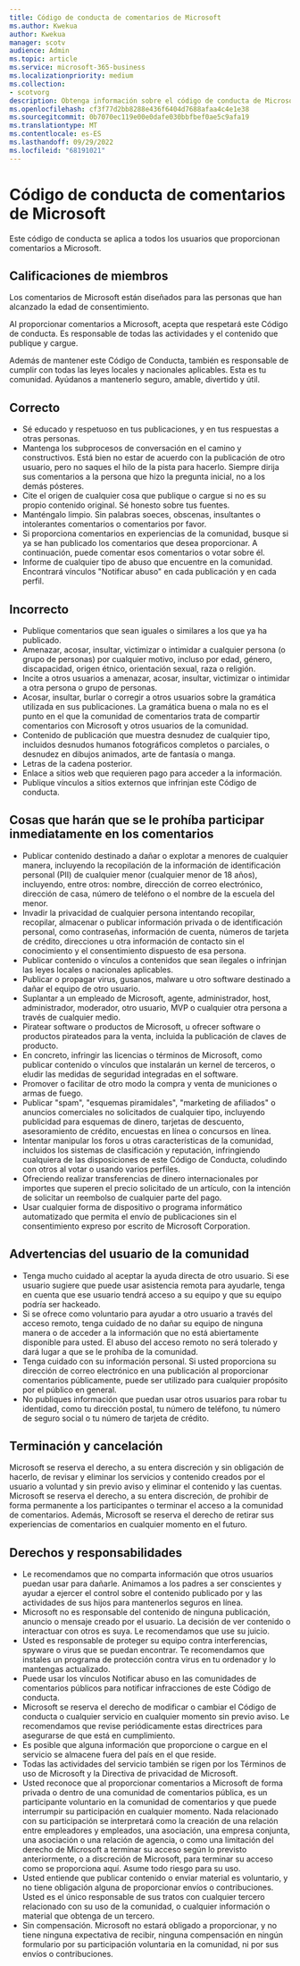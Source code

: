 ```yaml
---
title: Código de conducta de comentarios de Microsoft
ms.author: Kwekua
author: Kwekua
manager: scotv
audience: Admin
ms.topic: article
ms.service: microsoft-365-business
ms.localizationpriority: medium
ms.collection:
- scotvorg
description: Obtenga información sobre el código de conducta de Microsoft para los comentarios que proporcione.
ms.openlocfilehash: cf3f77d2bb8288e436f6404d7688afaa4c4e1e38
ms.sourcegitcommit: 0b7070ec119e00e0dafe030bbfbef0ae5c9afa19
ms.translationtype: MT
ms.contentlocale: es-ES
ms.lasthandoff: 09/29/2022
ms.locfileid: "68191021"
---
```

# <a name="microsoft-feedback-code-of-conduct"></a>Código de conducta de comentarios de Microsoft

Este código de conducta se aplica a todos los usuarios que proporcionan comentarios a Microsoft.

## <a name="member-qualifications"></a>Calificaciones de miembros

Los comentarios de Microsoft están diseñados para las personas que han alcanzado la edad de consentimiento.

Al proporcionar comentarios a Microsoft, acepta que respetará este Código de conducta. Es responsable de todas las actividades y el contenido que publique y cargue.

Además de mantener este Código de Conducta, también es responsable de cumplir con todas las leyes locales y nacionales aplicables. Esta es tu comunidad. Ayúdanos a mantenerlo seguro, amable, divertido y útil.

## <a name="do"></a>Correcto

- Sé educado y respetuoso en tus publicaciones, y en tus respuestas a otras personas.
- Mantenga los subprocesos de conversación en el camino y constructivos. Está bien no estar de acuerdo con la publicación de otro usuario, pero no saques el hilo de la pista para hacerlo. Siempre dirija sus comentarios a la persona que hizo la pregunta inicial, no a los demás pósteres.
- Cite el origen de cualquier cosa que publique o cargue si no es su propio contenido original. Sé honesto sobre tus fuentes.
- Manténgalo limpio. Sin palabras soeces, obscenas, insultantes o intolerantes comentarios o comentarios por favor.
- Si proporciona comentarios en experiencias de la comunidad, busque si ya se han publicado los comentarios que desea proporcionar.  A continuación, puede comentar esos comentarios o votar sobre él.
- Informe de cualquier tipo de abuso que encuentre en la comunidad. Encontrará vínculos "Notificar abuso" en cada publicación y en cada perfil.

## <a name="dont"></a>Incorrecto

- Publique comentarios que sean iguales o similares a los que ya ha publicado.
- Amenazar, acosar, insultar, victimizar o intimidar a cualquier persona (o grupo de personas) por cualquier motivo, incluso por edad, género, discapacidad, origen étnico, orientación sexual, raza o religión.
- Incite a otros usuarios a amenazar, acosar, insultar, victimizar o intimidar a otra persona o grupo de personas.
- Acosar, insultar, burlar o corregir a otros usuarios sobre la gramática utilizada en sus publicaciones. La gramática buena o mala no es el punto en el que la comunidad de comentarios trata de compartir comentarios con Microsoft y otros usuarios de la comunidad.
- Contenido de publicación que muestra desnudez de cualquier tipo, incluidos desnudos humanos fotográficos completos o parciales, o desnudez en dibujos animados, arte de fantasía o manga.
- Letras de la cadena posterior.
- Enlace a sitios web que requieren pago para acceder a la información.
- Publique vínculos a sitios externos que infrinjan este Código de conducta.

## <a name="things-that-will-get-you-immediately-banned-from-participating-in-feedback"></a>Cosas que harán que se le prohíba participar inmediatamente en los comentarios

- Publicar contenido destinado a dañar o explotar a menores de cualquier manera, incluyendo la recopilación de la información de identificación personal (PII) de cualquier menor (cualquier menor de 18 años), incluyendo, entre otros: nombre, dirección de correo electrónico, dirección de casa, número de teléfono o el nombre de la escuela del menor.
- Invadir la privacidad de cualquier persona intentando recopilar, recopilar, almacenar o publicar información privada o de identificación personal, como contraseñas, información de cuenta, números de tarjeta de crédito, direcciones u otra información de contacto sin el conocimiento y el consentimiento dispuesto de esa persona.
- Publicar contenido o vínculos a contenidos que sean ilegales o infrinjan las leyes locales o nacionales aplicables.
- Publicar o propagar virus, gusanos, malware u otro software destinado a dañar el equipo de otro usuario.
- Suplantar a un empleado de Microsoft, agente, administrador, host, administrador, moderador, otro usuario, MVP o cualquier otra persona a través de cualquier medio.
- Piratear software o productos de Microsoft, u ofrecer software o productos pirateados para la venta, incluida la publicación de claves de producto.
- En concreto, infringir las licencias o términos de Microsoft, como publicar contenido o vínculos que instalarán un kernel de terceros, o eludir las medidas de seguridad integradas en el software.
- Promover o facilitar de otro modo la compra y venta de municiones o armas de fuego.
- Publicar "spam", "esquemas piramidales", "marketing de afiliados" o anuncios comerciales no solicitados de cualquier tipo, incluyendo publicidad para esquemas de dinero, tarjetas de descuento, asesoramiento de crédito, encuestas en línea o concursos en línea.
- Intentar manipular los foros u otras características de la comunidad, incluidos los sistemas de clasificación y reputación, infringiendo cualquiera de las disposiciones de este Código de Conducta, coludindo con otros al votar o usando varios perfiles.
- Ofreciendo realizar transferencias de dinero internacionales por importes que superen el precio solicitado de un artículo, con la intención de solicitar un reembolso de cualquier parte del pago.
- Usar cualquier forma de dispositivo o programa informático automatizado que permita el envío de publicaciones sin el consentimiento expreso por escrito de Microsoft Corporation.

## <a name="community-user-cautions"></a>Advertencias del usuario de la comunidad

- Tenga mucho cuidado al aceptar la ayuda directa de otro usuario. Si ese usuario sugiere que puede usar asistencia remota para ayudarle, tenga en cuenta que ese usuario tendrá acceso a su equipo y que su equipo podría ser hackeado.
- Si se ofrece como voluntario para ayudar a otro usuario a través del acceso remoto, tenga cuidado de no dañar su equipo de ninguna manera o de acceder a la información que no está abiertamente disponible para usted. El abuso del acceso remoto no será tolerado y dará lugar a que se le prohíba de la comunidad.
- Tenga cuidado con su información personal. Si usted proporciona su dirección de correo electrónico en una publicación al proporcionar comentarios públicamente, puede ser utilizado para cualquier propósito por el público en general.
- No publiques información que puedan usar otros usuarios para robar tu identidad, como tu dirección postal, tu número de teléfono, tu número de seguro social o tu número de tarjeta de crédito.

## <a name="termination-and-cancellation"></a>Terminación y cancelación

Microsoft se reserva el derecho, a su entera discreción y sin obligación de hacerlo, de revisar y eliminar los servicios y contenido creados por el usuario a voluntad y sin previo aviso y eliminar el contenido y las cuentas. Microsoft se reserva el derecho, a su entera discreción, de prohibir de forma permanente a los participantes o terminar el acceso a la comunidad de comentarios.  Además, Microsoft se reserva el derecho de retirar sus experiencias de comentarios en cualquier momento en el futuro.

## <a name="rights-and-responsibilities"></a>Derechos y responsabilidades

- Le recomendamos que no comparta información que otros usuarios puedan usar para dañarle. Animamos a los padres a ser conscientes y ayudar a ejercer el control sobre el contenido publicado por y las actividades de sus hijos para mantenerlos seguros en línea.
- Microsoft no es responsable del contenido de ninguna publicación, anuncio o mensaje creado por el usuario. La decisión de ver contenido o interactuar con otros es suya. Le recomendamos que use su juicio.
- Usted es responsable de proteger su equipo contra interferencias, spyware o virus que se puedan encontrar. Te recomendamos que instales un programa de protección contra virus en tu ordenador y lo mantengas actualizado.
- Puede usar los vínculos Notificar abuso en las comunidades de comentarios públicos para notificar infracciones de este Código de conducta.
- Microsoft se reserva el derecho de modificar o cambiar el Código de conducta o cualquier servicio en cualquier momento sin previo aviso. Le recomendamos que revise periódicamente estas directrices para asegurarse de que está en cumplimiento.
- Es posible que alguna información que proporcione o cargue en el servicio se almacene fuera del país en el que reside.
- Todas las actividades del servicio también se rigen por los Términos de uso de Microsoft y la Directiva de privacidad de Microsoft.
- Usted reconoce que al proporcionar comentarios a Microsoft de forma privada o dentro de una comunidad de comentarios pública, es un participante voluntario en la comunidad de comentarios y que puede interrumpir su participación en cualquier momento. Nada relacionado con su participación se interpretará como la creación de una relación entre empleadores y empleados, una asociación, una empresa conjunta, una asociación o una relación de agencia, o como una limitación del derecho de Microsoft a terminar su acceso según lo previsto anteriormente, o a discreción de Microsoft, para terminar su acceso como se proporciona aquí. Asume todo riesgo para su uso.
- Usted entiende que publicar contenido o enviar material es voluntario, y no tiene obligación alguna de proporcionar envíos o contribuciones. Usted es el único responsable de sus tratos con cualquier tercero relacionado con su uso de la comunidad, o cualquier información o material que obtenga de un tercero.
- Sin compensación. Microsoft no estará obligado a proporcionar, y no tiene ninguna expectativa de recibir, ninguna compensación en ningún formulario por su participación voluntaria en la comunidad, ni por sus envíos o contribuciones.
